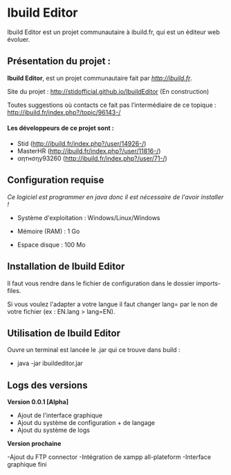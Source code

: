# Ibuild Editor

Ibuild Editor est un projet communautaire à ibuild.fr, qui est un éditeur web évoluer.

## Présentation du projet :

**Ibuild Editor**, est un projet communautaire fait par *http://ibuild.fr*.

Site du projet : http://stidofficial.github.io/IbuildEditor (En construction)

Toutes suggestions où contacts ce fait pas l’intermédiaire de ce topique :  http://ibuild.fr/index.php?/topic/96143-/

#### Les développeurs de ce projet sont :

- Stid (http://ibuild.fr/index.php?/user/14926-/)
- MasterHR (http://ibuild.fr/index.php?/user/11816-/)
- αηтнσηу93260 (http://ibuild.fr/index.php?/user/71-/)

## Configuration requise

*Ce logiciel est programmer en java donc il est nécessaire de l'avoir installer !*

- Système d'exploitation : Windows/Linux/Windows

- Mémoire (RAM) : 1 Go

- Espace disque : 100 Mo

## Installation de Ibuild Editor

Il faut vous rendre dans le fichier de configuration dans le dossier imports-files.

Si vous voulez l'adapter a votre langue il faut changer lang= par le non de votre fichier (ex : EN.lang > lang=EN).

## Utilisation de Ibuild Editor

Ouvre un terminal est lancée le .jar qui ce trouve dans build :

- java -jar ibuildeditor.jar

## Logs des versions

**Version 0.0.1 [Alpha]**
- Ajout de l'interface graphique
- Ajout du système de configuration + de langage
- Ajout du système de logs

**Version prochaine**

-Ajout du FTP connector
-Intégration de xampp all-plateform
-Interface graphique fini



